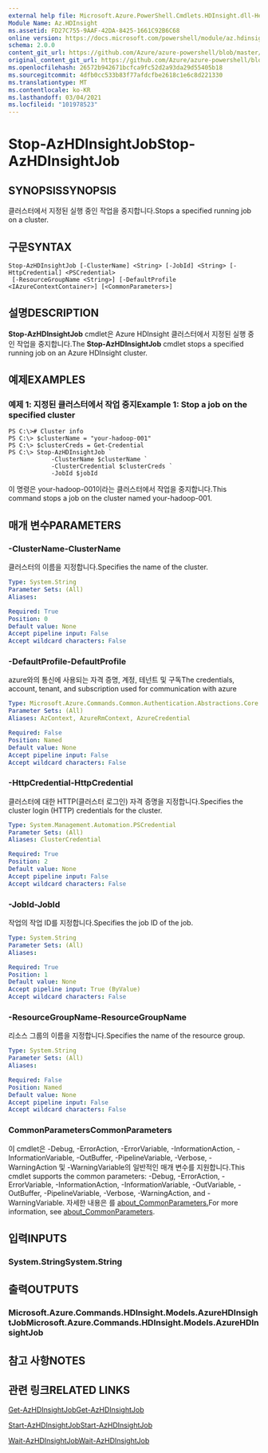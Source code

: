 ```yaml
---
external help file: Microsoft.Azure.PowerShell.Cmdlets.HDInsight.dll-Help.xml
Module Name: Az.HDInsight
ms.assetid: FD27C755-9AAF-42DA-8425-1661C92B6C68
online version: https://docs.microsoft.com/powershell/module/az.hdinsight/stop-azhdinsightjob
schema: 2.0.0
content_git_url: https://github.com/Azure/azure-powershell/blob/master/src/HDInsight/HDInsight/help/Stop-AzHDInsightJob.md
original_content_git_url: https://github.com/Azure/azure-powershell/blob/master/src/HDInsight/HDInsight/help/Stop-AzHDInsightJob.md
ms.openlocfilehash: 26572b942671bcfca9fc52d2a93da29d55405b18
ms.sourcegitcommit: 4dfb0cc533b83f77afdcfbe2618c1e6c8d221330
ms.translationtype: MT
ms.contentlocale: ko-KR
ms.lasthandoff: 03/04/2021
ms.locfileid: "101978523"
---
```

# <span data-ttu-id="2669d-101">Stop-AzHDInsightJob</span><span class="sxs-lookup"><span data-stu-id="2669d-101">Stop-AzHDInsightJob</span></span>

## <span data-ttu-id="2669d-102">SYNOPSIS</span><span class="sxs-lookup"><span data-stu-id="2669d-102">SYNOPSIS</span></span>
<span data-ttu-id="2669d-103">클러스터에서 지정된 실행 중인 작업을 중지합니다.</span><span class="sxs-lookup"><span data-stu-id="2669d-103">Stops a specified running job on a cluster.</span></span>

## <span data-ttu-id="2669d-104">구문</span><span class="sxs-lookup"><span data-stu-id="2669d-104">SYNTAX</span></span>

```
Stop-AzHDInsightJob [-ClusterName] <String> [-JobId] <String> [-HttpCredential] <PSCredential>
 [-ResourceGroupName <String>] [-DefaultProfile <IAzureContextContainer>] [<CommonParameters>]
```

## <span data-ttu-id="2669d-105">설명</span><span class="sxs-lookup"><span data-stu-id="2669d-105">DESCRIPTION</span></span>
<span data-ttu-id="2669d-106">**Stop-AzHDInsightJob** cmdlet은 Azure HDInsight 클러스터에서 지정된 실행 중인 작업을 중지합니다.</span><span class="sxs-lookup"><span data-stu-id="2669d-106">The **Stop-AzHDInsightJob** cmdlet stops a specified running job on an Azure HDInsight cluster.</span></span>

## <span data-ttu-id="2669d-107">예제</span><span class="sxs-lookup"><span data-stu-id="2669d-107">EXAMPLES</span></span>

### <span data-ttu-id="2669d-108">예제 1: 지정된 클러스터에서 작업 중지</span><span class="sxs-lookup"><span data-stu-id="2669d-108">Example 1: Stop a job on the specified cluster</span></span>
```
PS C:\># Cluster info
PS C:\> $clusterName = "your-hadoop-001"
PS C:\> $clusterCreds = Get-Credential
PS C:\> Stop-AzHDInsightJob `
            -ClusterName $clusterName `
            -ClusterCredential $clusterCreds `
            -JobId $jobId
```

<span data-ttu-id="2669d-109">이 명령은 your-hadoop-001이라는 클러스터에서 작업을 중지합니다.</span><span class="sxs-lookup"><span data-stu-id="2669d-109">This command stops a job on the cluster named your-hadoop-001.</span></span>

## <span data-ttu-id="2669d-110">매개 변수</span><span class="sxs-lookup"><span data-stu-id="2669d-110">PARAMETERS</span></span>

### <span data-ttu-id="2669d-111">-ClusterName</span><span class="sxs-lookup"><span data-stu-id="2669d-111">-ClusterName</span></span>
<span data-ttu-id="2669d-112">클러스터의 이름을 지정합니다.</span><span class="sxs-lookup"><span data-stu-id="2669d-112">Specifies the name of the cluster.</span></span>

```yaml
Type: System.String
Parameter Sets: (All)
Aliases:

Required: True
Position: 0
Default value: None
Accept pipeline input: False
Accept wildcard characters: False
```

### <span data-ttu-id="2669d-113">-DefaultProfile</span><span class="sxs-lookup"><span data-stu-id="2669d-113">-DefaultProfile</span></span>
<span data-ttu-id="2669d-114">azure와의 통신에 사용되는 자격 증명, 계정, 테넌트 및 구독</span><span class="sxs-lookup"><span data-stu-id="2669d-114">The credentials, account, tenant, and subscription used for communication with azure</span></span>

```yaml
Type: Microsoft.Azure.Commands.Common.Authentication.Abstractions.Core.IAzureContextContainer
Parameter Sets: (All)
Aliases: AzContext, AzureRmContext, AzureCredential

Required: False
Position: Named
Default value: None
Accept pipeline input: False
Accept wildcard characters: False
```

### <span data-ttu-id="2669d-115">-HttpCredential</span><span class="sxs-lookup"><span data-stu-id="2669d-115">-HttpCredential</span></span>
<span data-ttu-id="2669d-116">클러스터에 대한 HTTP(클러스터 로그인) 자격 증명을 지정합니다.</span><span class="sxs-lookup"><span data-stu-id="2669d-116">Specifies the cluster login (HTTP) credentials for the cluster.</span></span>

```yaml
Type: System.Management.Automation.PSCredential
Parameter Sets: (All)
Aliases: ClusterCredential

Required: True
Position: 2
Default value: None
Accept pipeline input: False
Accept wildcard characters: False
```

### <span data-ttu-id="2669d-117">-JobId</span><span class="sxs-lookup"><span data-stu-id="2669d-117">-JobId</span></span>
<span data-ttu-id="2669d-118">작업의 작업 ID를 지정합니다.</span><span class="sxs-lookup"><span data-stu-id="2669d-118">Specifies the job ID of the job.</span></span>

```yaml
Type: System.String
Parameter Sets: (All)
Aliases:

Required: True
Position: 1
Default value: None
Accept pipeline input: True (ByValue)
Accept wildcard characters: False
```

### <span data-ttu-id="2669d-119">-ResourceGroupName</span><span class="sxs-lookup"><span data-stu-id="2669d-119">-ResourceGroupName</span></span>
<span data-ttu-id="2669d-120">리소스 그룹의 이름을 지정합니다.</span><span class="sxs-lookup"><span data-stu-id="2669d-120">Specifies the name of the resource group.</span></span>

```yaml
Type: System.String
Parameter Sets: (All)
Aliases:

Required: False
Position: Named
Default value: None
Accept pipeline input: False
Accept wildcard characters: False
```

### <span data-ttu-id="2669d-121">CommonParameters</span><span class="sxs-lookup"><span data-stu-id="2669d-121">CommonParameters</span></span>
<span data-ttu-id="2669d-122">이 cmdlet은 -Debug, -ErrorAction, -ErrorVariable, -InformationAction, -InformationVariable, -OutBuffer, -PipelineVariable, -Verbose, -WarningAction 및 -WarningVariable의 일반적인 매개 변수를 지원합니다.</span><span class="sxs-lookup"><span data-stu-id="2669d-122">This cmdlet supports the common parameters: -Debug, -ErrorAction, -ErrorVariable, -InformationAction, -InformationVariable, -OutVariable, -OutBuffer, -PipelineVariable, -Verbose, -WarningAction, and -WarningVariable.</span></span> <span data-ttu-id="2669d-123">자세한 내용은 를 [about_CommonParameters.](http://go.microsoft.com/fwlink/?LinkID=113216)</span><span class="sxs-lookup"><span data-stu-id="2669d-123">For more information, see [about_CommonParameters](http://go.microsoft.com/fwlink/?LinkID=113216).</span></span>

## <span data-ttu-id="2669d-124">입력</span><span class="sxs-lookup"><span data-stu-id="2669d-124">INPUTS</span></span>

### <span data-ttu-id="2669d-125">System.String</span><span class="sxs-lookup"><span data-stu-id="2669d-125">System.String</span></span>

## <span data-ttu-id="2669d-126">출력</span><span class="sxs-lookup"><span data-stu-id="2669d-126">OUTPUTS</span></span>

### <span data-ttu-id="2669d-127">Microsoft.Azure.Commands.HDInsight.Models.AzureHDInsightJob</span><span class="sxs-lookup"><span data-stu-id="2669d-127">Microsoft.Azure.Commands.HDInsight.Models.AzureHDInsightJob</span></span>

## <span data-ttu-id="2669d-128">참고 사항</span><span class="sxs-lookup"><span data-stu-id="2669d-128">NOTES</span></span>

## <span data-ttu-id="2669d-129">관련 링크</span><span class="sxs-lookup"><span data-stu-id="2669d-129">RELATED LINKS</span></span>

[<span data-ttu-id="2669d-130">Get-AzHDInsightJob</span><span class="sxs-lookup"><span data-stu-id="2669d-130">Get-AzHDInsightJob</span></span>](./Get-AzHDInsightJob.md)

[<span data-ttu-id="2669d-131">Start-AzHDInsightJob</span><span class="sxs-lookup"><span data-stu-id="2669d-131">Start-AzHDInsightJob</span></span>](./Start-AzHDInsightJob.md)

[<span data-ttu-id="2669d-132">Wait-AzHDInsightJob</span><span class="sxs-lookup"><span data-stu-id="2669d-132">Wait-AzHDInsightJob</span></span>](./Wait-AzHDInsightJob.md)


